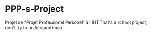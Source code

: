 # PPP-s-Project
Projet de "Projet Professionel Personel" à l'IUT
That's a school project, don't try to understand lmao
